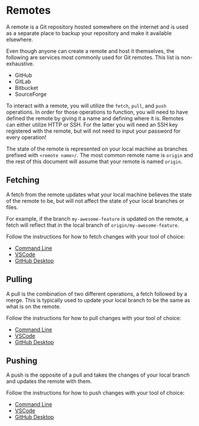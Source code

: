 # Remotes

A remote is a Git repository hosted somewhere on the internet and is used as a
separate place to backup your repository and make it available elsewhere.

Even though anyone can create a remote and host it themselves, the following are
services most commonly used for Git remotes. This list is non-exhaustive.

- GitHub
- GitLab
- Bitbucket
- SourceForge

To interact with a remote, you will utilize the `fetch`, `pull`, and `push`
operations. In order for those operations to function, you will need to have
defined the remote by giving it a name and defining where it is. Remotes can
either utilize HTTP or SSH. For the latter you will need an SSH key registered
with the remote, but will not need to input your password for every operation!

The state of the remote is represented on your local machine as branches prefixed
with `<remote name>/`. The most common remote name is `origin` and the rest of
this document will assume that your remote is named `origin`.

## Fetching

A fetch from the remote updates what your local machine believes the state of
the remote to be, but will not affect the state of your local branches or files.

For example, if the branch `my-awesome-feature` is updated on the remote, a fetch
will reflect that in the local branch of `origin/my-awesome-feature`.

<!-- TODO: Add a visual for this operation -->

Follow the instructions for how to fetch changes with your tool of choice:

- [Command Line](CommandLine/6-Remotes.md#fetching)
- [VSCode](VSCode/6-Remotes.md#fetching)
- [GitHub Desktop](GitHubDesktop/6-Remotes.md#fetching)

## Pulling

A pull is the combination of two different operations, a fetch followed by a
merge. This is typically used to update your local branch to be the same as
what is on the remote.

<!-- TODO: Add a visual for this operation -->

Follow the instructions for how to pull changes with your tool of choice:

- [Command Line](CommandLine/6-Remotes.md#pulling)
- [VSCode](VSCode/6-Remotes.md#pulling)
- [GitHub Desktop](GitHubDesktop/6-Remotes.md#pulling)

## Pushing

A push is the opposite of a pull and takes the changes of your local branch
and updates the remote with them.

<!-- TODO: Add a visual for this operation -->

Follow the instructions for how to push changes with your tool of choice:

- [Command Line](CommandLine/6-Remotes.md#pushing)
- [VSCode](VSCode/6-Remotes.md#pushing)
- [GitHub Desktop](GitHubDesktop/6-Remotes.md#pushing)
